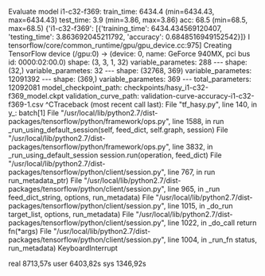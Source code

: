 Evaluate model
i1-c32-f369:
    train_time:    6434.4 (min=6434.43, max=6434.43)
    test_time:    3.9 (min=3.86, max=3.86)
    acc:        68.5 (min=68.5, max=68.5)
{'i1-c32-f369': [{'training_time': 6434.434569120407, 'testing_time': 3.863692045211792, 'accuracy': 0.6848516949152542}]}
I tensorflow/core/common_runtime/gpu/gpu_device.cc:975] Creating TensorFlow device (/gpu:0) -> (device: 0, name: GeForce 940MX, pci bus id: 0000:02:00.0)
    shape: (3, 3, 1, 32)
    variable_parametes: 288
    ---
    shape: (32,)
    variable_parametes: 32
    ---
    shape: (32768, 369)
    variable_parametes: 12091392
    ---
    shape: (369,)
    variable_parametes: 369
    ---
total_parameters: 12092081
model_checkpoint_path: checkpoints/hasy_i1-c32-f369_model.ckpt
validation_curve_path: validation-curve-accuracy-i1-c32-f369-1.csv
^CTraceback (most recent call last):
  File "tf_hasy.py", line 140, in <module>
    y_: batch[1]
  File "/usr/local/lib/python2.7/dist-packages/tensorflow/python/framework/ops.py", line 1588, in run
    _run_using_default_session(self, feed_dict, self.graph, session)
  File "/usr/local/lib/python2.7/dist-packages/tensorflow/python/framework/ops.py", line 3832, in _run_using_default_session
    session.run(operation, feed_dict)
  File "/usr/local/lib/python2.7/dist-packages/tensorflow/python/client/session.py", line 767, in run
    run_metadata_ptr)
  File "/usr/local/lib/python2.7/dist-packages/tensorflow/python/client/session.py", line 965, in _run
    feed_dict_string, options, run_metadata)
  File "/usr/local/lib/python2.7/dist-packages/tensorflow/python/client/session.py", line 1015, in _do_run
    target_list, options, run_metadata)
  File "/usr/local/lib/python2.7/dist-packages/tensorflow/python/client/session.py", line 1022, in _do_call
    return fn(*args)
  File "/usr/local/lib/python2.7/dist-packages/tensorflow/python/client/session.py", line 1004, in _run_fn
    status, run_metadata)
KeyboardInterrupt

real    8713,57s
user    6403,82s
sys    1346,92s
